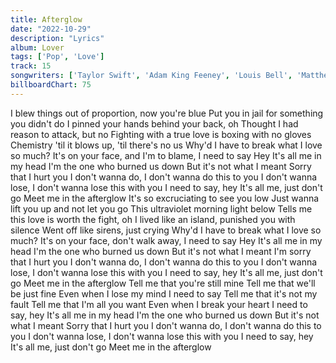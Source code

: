 ```yaml
---
title: Afterglow
date: "2022-10-29"
description: "Lyrics"
album: Lover
tags: ['Pop', 'Love']
track: 15
songwriters: ['Taylor Swift', 'Adam King Feeney', 'Louis Bell', 'Matthew Tavares']
billboardChart: 75
---
```


I blew things out of proportion, now you're blue
Put you in jail for something you didn't do
I pinned your hands behind your back, oh
Thought I had reason to attack, but no
Fighting with a true love is boxing with no gloves
Chemistry 'til it blows up, 'til there's no us
Why'd I have to break what I love so much?
It's on your face, and I'm to blame, I need to say
Hey
It's all me in my head
I'm the one who burned us down
But it's not what I meant
Sorry that I hurt you
I don't wanna do, I don't wanna do this to you
I don't wanna lose, I don't wanna lose this with you
I need to say, hey
It's all me, just don't go
Meet me in the afterglow
It's so excruciating to see you low
Just wanna lift you up and not let you go
This ultraviolet morning light below
Tells me this love is worth the fight, oh
I lived like an island, punished you with silence
Went off like sirens, just crying
Why'd I have to break what I love so much?
It's on your face, don't walk away, I need to say
Hey
It's all me in my head
I'm the one who burned us down
But it's not what I meant
I'm sorry that I hurt you
I don't wanna do, I don't wanna do this to you
I don't wanna lose, I don't wanna lose this with you
I need to say, hey
It's all me, just don't go
Meet me in the afterglow
Tell me that you're still mine
Tell me that we'll be just fine
Even when I lose my mind
I need to say
Tell me that it's not my fault
Tell me that I'm all you want
Even when I break your heart
I need to say, hey
It's all me in my head
I'm the one who burned us down
But it's not what I meant
Sorry that I hurt you
I don't wanna do, I don't wanna do this to you
I don't wanna lose, I don't wanna lose this with you
I need to say, hey
It's all me, just don't go
Meet me in the afterglow